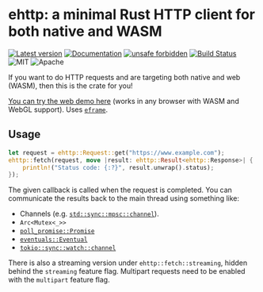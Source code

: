 # ehttp: a minimal Rust HTTP client for both native and WASM

[![Latest version](https://img.shields.io/crates/v/ehttp.svg)](https://crates.io/crates/ehttp)
[![Documentation](https://docs.rs/ehttp/badge.svg)](https://docs.rs/ehttp)
[![unsafe forbidden](https://img.shields.io/badge/unsafe-forbidden-success.svg)](https://github.com/rust-secure-code/safety-dance/)
[![Build Status](https://github.com/emilk/ehttp/workflows/CI/badge.svg)](https://github.com/emilk/ehttp/actions?workflow=CI)
![MIT](https://img.shields.io/badge/license-MIT-blue.svg)
![Apache](https://img.shields.io/badge/license-Apache-blue.svg)

If you want to do HTTP requests and are targeting both native and web (WASM), then this is the crate for you!

[You can try the web demo here](https://emilk.github.io/ehttp/index.html) (works in any browser with WASM and WebGL support). Uses [`eframe`](https://github.com/emilk/egui/tree/master/crates/eframe).

## Usage
``` rust
let request = ehttp::Request::get("https://www.example.com");
ehttp::fetch(request, move |result: ehttp::Result<ehttp::Response>| {
    println!("Status code: {:?}", result.unwrap().status);
});
```

The given callback is called when the request is completed.
You can communicate the results back to the main thread using something like:

* Channels (e.g. [`std::sync::mpsc::channel`](https://doc.rust-lang.org/std/sync/mpsc/fn.channel.html)).
* `Arc<Mutex<_>>`
* [`poll_promise::Promise`](https://docs.rs/poll-promise)
* [`eventuals::Eventual`](https://docs.rs/eventuals/latest/eventuals/struct.Eventual.html)
* [`tokio::sync::watch::channel`](https://docs.rs/tokio/latest/tokio/sync/watch/fn.channel.html)

There is also a streaming version under `ehttp::fetch::streaming`, hidden behind the `streaming` feature flag.
Multipart requests need to be enabled with  the `multipart` feature flag.
